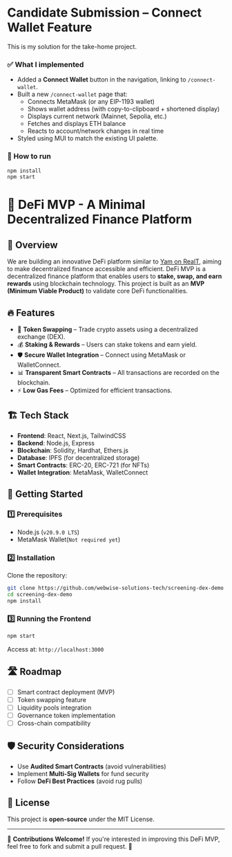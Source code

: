 # Candidate Submission – Connect Wallet Feature

This is my solution for the take-home project.

### ✅ What I implemented
- Added a **Connect Wallet** button in the navigation, linking to `/connect-wallet`.
- Built a new `/connect-wallet` page that:
  - Connects MetaMask (or any EIP-1193 wallet)
  - Shows wallet address (with copy-to-clipboard + shortened display)
  - Displays current network (Mainnet, Sepolia, etc.)
  - Fetches and displays ETH balance
  - Reacts to account/network changes in real time
- Styled using MUI to match the existing UI palette.

### 🚀 How to run
```bash
npm install
npm start
```

# 🚀 DeFi MVP - A Minimal Decentralized Finance Platform

## 🌟 Overview
We are building an innovative DeFi platform similar to [Yam on RealT](https://staging-yam.realtoken.network), aiming to make decentralized finance accessible and efficient.
DeFi MVP is a decentralized finance platform that enables users to **stake, swap, and earn rewards** using blockchain technology. This project is built as an **MVP (Minimum Viable Product)** to validate core DeFi functionalities.

## 🔥 Features
- 🔗 **Token Swapping** – Trade crypto assets using a decentralized exchange (DEX).
- 💰 **Staking & Rewards** – Users can stake tokens and earn yield.
- 🛡️ **Secure Wallet Integration** – Connect using MetaMask or WalletConnect.
- 📊 **Transparent Smart Contracts** – All transactions are recorded on the blockchain.
- ⚡ **Low Gas Fees** – Optimized for efficient transactions.

## 🏗️ Tech Stack
- **Frontend**: React, Next.js, TailwindCSS
- **Backend**: Node.js, Express
- **Blockchain**: Solidity, Hardhat, Ethers.js
- **Database**: IPFS (for decentralized storage)
- **Smart Contracts**: ERC-20, ERC-721 (for NFTs)
- **Wallet Integration**: MetaMask, WalletConnect

## 🚀 Getting Started

### 1️⃣ Prerequisites
- Node.js (`v20.9.0 LTS`)
- MetaMask Wallet(`Not required yet`)

### 2️⃣ Installation
Clone the repository:

```bash
git clone https://github.com/webwise-solutions-tech/screening-dex-demo.git
cd screening-dex-demo
npm install
```

### 3️⃣ Running the Frontend
```bash
npm start
```
Access at: `http://localhost:3000`

## 🛣️ Roadmap
- [ ] Smart contract deployment (MVP)
- [ ] Token swapping feature
- [ ] Liquidity pools integration
- [ ] Governance token implementation
- [ ] Cross-chain compatibility

## 🛡️ Security Considerations
- Use **Audited Smart Contracts** (avoid vulnerabilities)
- Implement **Multi-Sig Wallets** for fund security
- Follow **DeFi Best Practices** (avoid rug pulls)

## 📜 License
This project is **open-source** under the MIT License.

---

🚀 **Contributions Welcome!** If you're interested in improving this DeFi MVP, feel free to fork and submit a pull request. 🙌
